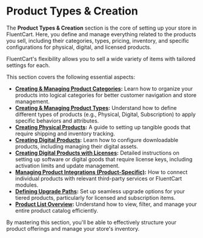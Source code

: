  # Product Types & Creation

The **Product Types & Creation** section is the core of setting up your store in FluentCart. Here, you define and manage everything related to the products you sell, including their categories, types, pricing, inventory, and specific configurations for physical, digital, and licensed products.

FluentCart's flexibility allows you to sell a wide variety of items with tailored settings for each.

This section covers the following essential aspects:

* **[Creating & Managing Product Categories](/guide/product-types-creation/creating-managing-product-categories/):** Learn how to organize your products into logical categories for better customer navigation and store management.
* **[Creating & Managing Product Types](/guide/product-types-creation/creating-managing-product-types/):** Understand how to define different types of products (e.g., Physical, Digital, Subscription) to apply specific behaviors and attributes.
* **[Creating Physical Products](/guide/product-types-creation/creating-physical-products):** A guide to setting up tangible goods that require shipping and inventory tracking.
* **[Creating Digital Products](/guide/product-types-creation/creating-digital-products):** Learn how to configure downloadable products, including managing their digital assets.
* **[Creating Digital Products with Licenses](/guide/product-types-creation/creating-digital-products-with-licenses):** Detailed instructions on setting up software or digital goods that require license keys, including activation limits and update management.
* **[Managing Product Integrations (Product-Specific)](/guide/product-types-creation/managing-product-integrations):** How to connect individual products with relevant third-party services or FluentCart modules.
* **[Defining Upgrade Paths](/guide/product-types-creation/defining-upgrade-paths):** Set up seamless upgrade options for your tiered products, particularly for licensed and subscription items.
* **[Product List Overview](/guide/product-types-creation/product-list-overview):** Understand how to view, filter, and manage your entire product catalog efficiently.

By mastering this section, you'll be able to effectively structure your product offerings and manage your store's inventory.
